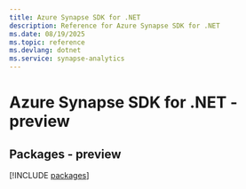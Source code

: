 ```yaml
---
title: Azure Synapse SDK for .NET
description: Reference for Azure Synapse SDK for .NET
ms.date: 08/19/2025
ms.topic: reference
ms.devlang: dotnet
ms.service: synapse-analytics
---
```

# Azure Synapse SDK for .NET - preview
## Packages - preview
[!INCLUDE [packages](synapse-index.md)]